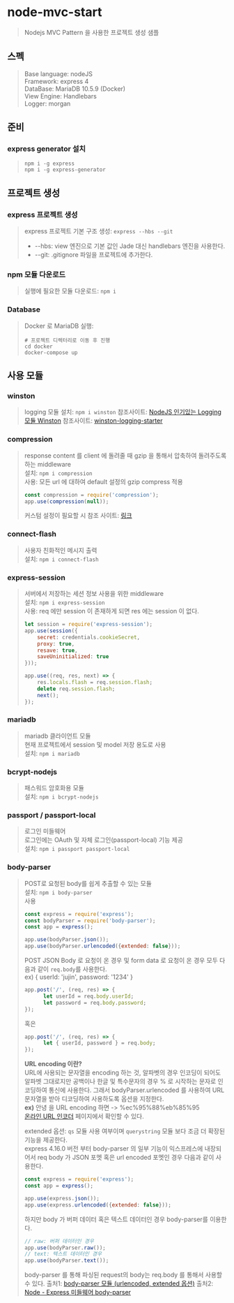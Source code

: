 # node-mvc-start
> Nodejs MVC Pattern 을 사용한 프로젝트 생성 샘플

## 스펙
> Base language: nodeJS  
> Framework: express 4  
> DataBase: MariaDB 10.5.9 (Docker)  
> View Engine: Handlebars  
> Logger: morgan  

## 준비
### express generator 설치
> ```shell
> npm i -g express
> npm i -g express-generator
> ```

## 프로젝트 생성
### express 프로젝트 생성
> express 프로젝트 기본 구조 생성: `express --hbs --git`  
> * --hbs: view 엔진으로 기본 값인 Jade 대신 handlebars 엔진을 사용한다.
> * --git: .gitignore 파일을 프로젝트에 추가한다.

### npm 모듈 다운로드
> 실행에 필요한 모듈 다운로드: `npm i`

### Database
> Docker 로 MariaDB 실행:
> ```shell
> # 프로젝트 디렉터리로 이동 후 진행
> cd docker
> docker-compose up
> ```  

## 사용 모듈
### winston
> logging 모듈
> 설치: `npm i winston`
> 참조사이트: [NodeJS 인기있는 Logging 모듈 Winston](https://basketdeveloper.tistory.com/42)
> 참조사이트: [winston-logging-starter](https://github.com/JuJin1324/winston-logging-starter)

### compression
> response content 를 client 에 돌려줄 때 gzip 을 통해서 압축하여 돌려주도록 하는 middleware  
> 설치: `npm i compression`  
> 사용: 모든 url 에 대하여 default 설정의 gzip compress 적용
> ```javascript
> const compression = require('compression');
> app.use(compression(null));
> ```  
> 커스텀 설정이 필요할 시 참조 사이트: [링크](https://github.com/expressjs/compression)

### connect-flash
> 사용자 친화적인 메시지 출력  
> 설치: `npm i connect-flash`  

### express-session
> 서버에서 저장하는 세션 정보 사용을 위한 middleware  
> 설치: `npm i express-session`  
> 사용: req 에만 session 이 존재하게 되면 res 에는 session 이 없다.
> ```javascript
> let session = require('express-session');
> app.use(session({
>     secret: credentials.cookieSecret,
>     proxy: true,
>     resave: true,
>     saveUninitialized: true
> }));
> 
> app.use((req, res, next) => {
>     res.locals.flash = req.session.flash;
>     delete req.session.flash;
>     next();
> });
> ```

### mariadb
> mariadb 클라이언트 모듈    
> 현재 프로젝트에서 session 및 model 저장 용도로 사용    
> 설치: `npm i mariadb`  

### bcrypt-nodejs
> 패스워드 암호화용 모듈  
> 설치: `npm i bcrypt-nodejs`

### passport / passport-local
> 로그인 미들웨어  
> 로그인에는 OAuth 및 자체 로그인(passport-local) 기능 제공  
> 설치: `npm i passport passport-local`  

### body-parser
> POST로 요청된 body를 쉽게 추출할 수 있는 모듈  
> 설치: `npm i body-parser`     
> 사용
> ```javascript
> const express = require('express');
> const bodyParser = require('body-parser');
> const app = express();
> 
> app.use(bodyParser.json());
> app.use(bodyParser.urlencoded({extended: false}));
> ``` 
>
> POST JSON Body 로 요청이 온 경우 및 form data 로 요청이 온 경우 모두 다음과 같이 `req.body`를 사용한다.  
> ex) { userId: 'jujin', password: '1234' }
> ```javascript
> app.post('/', (req, res) => {
>       let userId = req.body.userId;
>       let password = req.body.password;
> });
> ```
> 혹은
> ```javascript
> app.post('/', (req, res) => {
>       let { userId, password } = req.body;
> });
> ```
>
> <b>URL encoding 이란?</b>   
> URL에 사용되는 문자열을 encoding 하는 것, 알파벳의 경우 인코딩이 되어도 알파벳 그대로지만 공백이나 한글 및 특수문자의 경우
% 로 시작하는 문자로 인코딩하여 통신에 사용한다. 그래서 bodyParser.urlencoded 를 사용하여 URL 문자열을 받아 디코딩하여 사용하도록 옵션을 지정한다.   
> <b>ex)</b> 안녕 을 URL encoding 하면 -> %ec%95%88%eb%85%95   
[온라인 URL 인코더](https://www.convertstring.com/ko/EncodeDecode/UrlEncode) 페이지에서 확인할 수 있다.
>
> extended 옵션: `qs` 모듈 사용 여부이며 `querystring` 모듈 보다 조금 더 확장된 기능을 제공한다.   
> express 4.16.0 버전 부터 body-parser 의 일부 기능이 익스프레스에 내장되어서 req body 가 JSON 포멧 혹은 url encoded 포멧인 경우 다음과 같이 사용한다.
> ```javascript
> const express = require('express');
> const app = express();
> 
> app.use(express.json());
> app.use(express.urlencoded({extended: false}));
> ```
>
> 하지만 body 가 버퍼 데이터 혹은 텍스트 데이터인 경우 body-parser를 이용한다.
> ``` javascript
> // raw: 버퍼 데이터인 경우
> app.use(bodyParser.raw());
> // text: 텍스트 데이터인 경우
> app.use(bodyParser.text());
> ```
> body-parser 를 통해 파싱된 request의 body는 req.body 를 통해서 사용할 수 있다.
> 출처1: [body-parser 모듈 (urlencoded, extended 옵션)](https://sjh836.tistory.com/154)
> 출처2: [Node - Express 미들웨어 body-parser](https://backback.tistory.com/336) 


